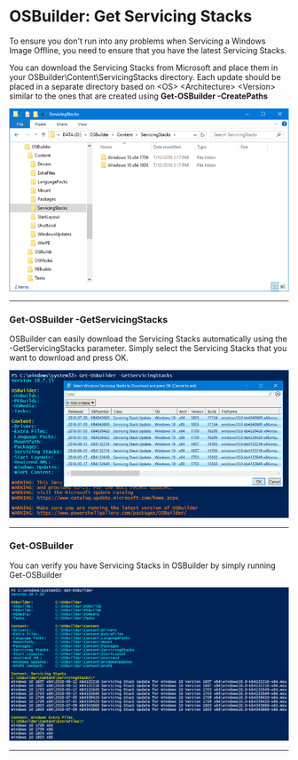 # OSBuilder: Get Servicing Stacks

To ensure you don't run into any problems when Servicing a Windows Image Offline, you need to ensure that you have the latest Servicing Stacks.

You can download the Servicing Stacks from Microsoft and place them in your OSBuilder\Content\ServicingStacks directory.  Each update should be placed in a separate directory based on &lt;OS&gt; &lt;Architecture&gt; &lt;Version&gt; similar to the ones that are created using **Get-OSBuilder -CreatePaths**

![](/assets/2018-07-13_14-28-05.png)

---

### Get-OSBuilder -GetServicingStacks

OSBuilder can easily download the Servicing Stacks automatically using the -GetServicingStacks parameter.  Simply select the Servicing Stacks that you want to download and press OK.

![](/assets/2018-07-13_14-30-02.png)









---

### Get-OSBuilder

You can verify you have Servicing Stacks in OSBuilder by simply running Get-OSBuilder

![](/assets/2018-07-10_13-19-50.png)

---



